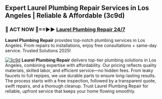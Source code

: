 ## Expert Laurel Plumbing Repair Services in Los Angeles | Reliable & Affordable (3c9d)  

<h3>🚿 ACT NOW 🌟==►► <a href="https://tinyurl.com/2ne6vx2x" rel="nofollow">Laurel Plumbing Repair 24/7</a></h3>

**Laurel Plumbing Repair** provides top-notch plumbing services in Los Angeles. From repairs to installations, enjoy free consultations + same-day service. Trusted Solutions 2025!

[![3c9d](https://i.imgur.com/4PFF4AK.jpeg)](https://tinyurl.com/2ne6vx2x)
**Laurel Plumbing Repair** delivers top-tier plumbing solutions in Los Angeles, combining expertise with affordability. Our pricing reflects quality materials, skilled labor, and efficient service—no hidden fees. From leaky faucets to full repipes, we use durable parts to ensure long-lasting results. The process starts with a free inspection, followed by a transparent quote, swift repairs, and a thorough cleanup. Trust Laurel Plumbing Repair for reliable, upfront service that keeps your home flowing smoothly.